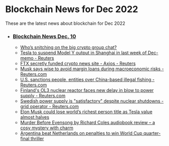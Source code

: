 # Blockchain News for Dec 2022
These are the latest news about blockchain for Dec 2022
- ### [Blockchain News Dec, 10](./10)
    - [Who’s snitching on the big crypto group chat?](https://www.theverge.com/2022/12/9/23502193/ftx-alameda-binance-kraken-tether-exchange-texts) 
    - [Tesla to suspend Model Y output in Shanghai in last week of Dec-memo - Reuters](https://www.reuters.com/business/autos-transportation/tesla-suspend-model-y-output-shanghai-last-week-dec-memo-2022-12-09/) 
    - [FTX secretly funded crypto news site - Axios - Reuters](https://www.reuters.com/technology/ftx-secretly-funded-crypto-news-site-axios-2022-12-09/) 
    - [Musk says wise to avoid margin loans during macroeconomic risks - Reuters.com](https://www.reuters.com/business/autos-transportation/musk-says-wise-avoid-margin-loans-during-macroeconomic-risks-2022-12-09/) 
    - [U.S. sanctions people, entities over China-based illegal fishing - Reuters.com](https://www.reuters.com/world/us-sanctions-people-entities-over-china-based-illegal-fishing-2022-12-09/) 
    - [Finland's OL3 nuclear reactor faces new delay in blow to power supply - Reuters.com](https://www.reuters.com/business/energy/finlands-ol3-nuclear-reactor-faces-new-delay-blow-power-supply-2022-12-09/) 
    - [Swedish power supply is "satisfactory" despite nuclear shutdowns -grid operator - Reuters.com](https://www.reuters.com/business/energy/swedish-power-supply-is-satisfactory-despite-nuclear-shutdowns-grid-operator-2022-12-09/) 
    - [Elon Musk could lose world’s richest person title as Tesla value almost halves](https://www.theguardian.com/technology/2022/dec/09/elon-musk-could-lose-world-richest-person-title-tesla-value-almost-halves-twitter) 
    - [Murder Before Evensong by Richard Coles audiobook review – a cosy mystery with charm](https://www.theguardian.com/books/2022/dec/09/before-evensong-by-richard-coles-audiobook-review-a-cosy-mystery-with-charm) 
    - [Argentina beat Netherlands on penalties to win World Cup quarter-final thriller](https://www.theguardian.com/football/2022/dec/09/netherlands-argentina-world-cup-quarter-final-match-report) 

